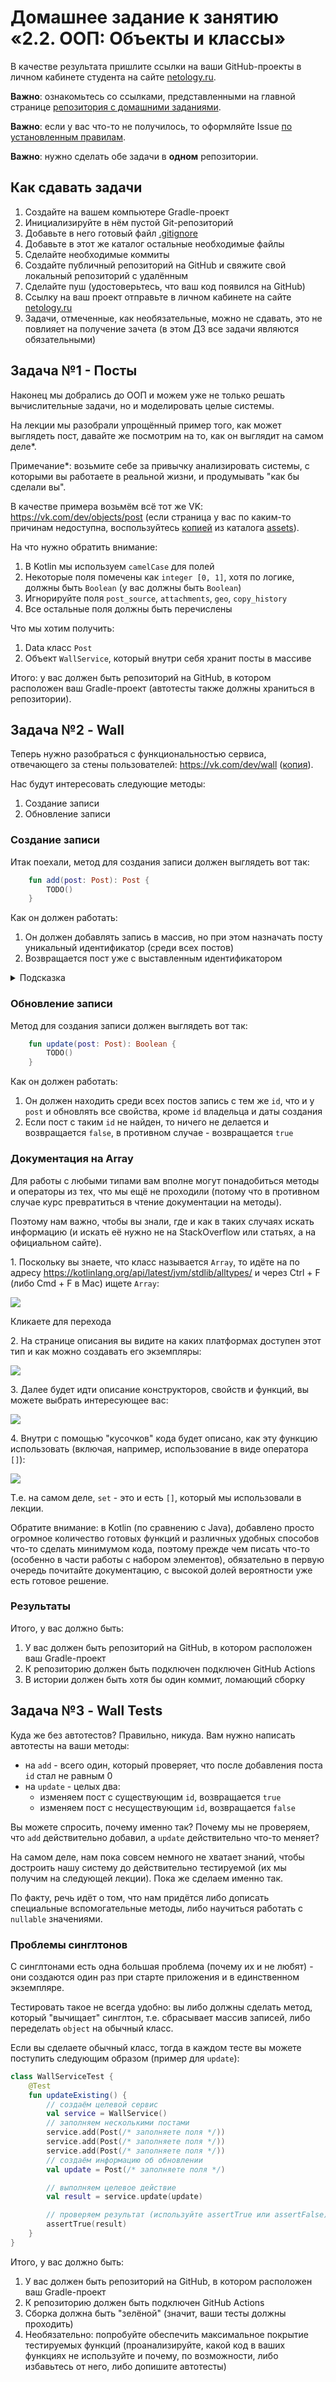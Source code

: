 # Домашнее задание к занятию «2.2. ООП: Объекты и классы»

В качестве результата пришлите ссылки на ваши GitHub-проекты в личном кабинете студента на сайте [netology.ru](https://netology.ru).

**Важно**: ознакомьтесь со ссылками, представленными на главной странице [репозитория с домашними заданиями](../README.md).

**Важно**: если у вас что-то не получилось, то оформляйте Issue [по установленным правилам](../report-requirements.md).

**Важно**: нужно сделать обе задачи в **одном** репозитории.

## Как сдавать задачи

1. Создайте на вашем компьютере Gradle-проект
1. Инициализируйте в нём пустой Git-репозиторий
1. Добавьте в него готовый файл [.gitignore](../.gitignore)
1. Добавьте в этот же каталог остальные необходимые файлы
1. Сделайте необходимые коммиты
1. Создайте публичный репозиторий на GitHub и свяжите свой локальный репозиторий с удалённым
1. Сделайте пуш (удостоверьтесь, что ваш код появился на GitHub)
1. Ссылку на ваш проект отправьте в личном кабинете на сайте [netology.ru](https://netology.ru)
1. Задачи, отмеченные, как необязательные, можно не сдавать, это не повлияет на получение зачета (в этом ДЗ все задачи являются обязательными)

## Задача №1 - Посты

Наконец мы добрались до ООП и можем уже не только решать вычислительные задачи, но и моделировать целые системы.

На лекции мы разобрали упрощённый пример того, как может выглядеть пост, давайте же посмотрим на то, как он выглядит на самом деле*.

Примечание*: возьмите себе за привычку анализировать системы, с которыми вы работаете в реальной жизни, и продумывать "как бы сделали вы".

В качестве примера возьмём всё тот же VK: https://vk.com/dev/objects/post (если страница у вас по каким-то причинам недоступна, воспользуйтесь [копией](assets/post.pdf) из каталога [assets](assets)).

На что нужно обратить внимание:
1. В Kotlin мы используем `camelCase` для полей
1. Некоторые поля помечены как `integer [0, 1]`, хотя по логике, должны быть `Boolean` (у вас должны быть `Boolean`)
1. Игнорируйте поля `post_source`, `attachments`, `geo`, `copy_history` 
1. Все остальные поля должны быть перечислены

Что мы хотим получить:
1. Data класс `Post`
1. Объект `WallService`, который внутри себя хранит посты в массиве

Итого: у вас должен быть репозиторий на GitHub, в котором расположен ваш Gradle-проект (автотесты также должны храниться в репозитории).

## Задача №2 - Wall

Теперь нужно разобраться с функциональностью сервиса, отвечающего за стены пользователей: https://vk.com/dev/wall ([копия](assets/wall.pdf)).

Нас будут интересовать следующие методы:
1. Создание записи
1. Обновление записи

### Создание записи

Итак поехали, метод для создания записи должен выглядеть вот так:
```kotlin
    fun add(post: Post): Post {
        TODO()
    }
```

Как он должен работать:
1. Он должен добавлять запись в массив, но при этом назначать посту уникальный идентификатор (среди всех постов)
1. Возвращается пост уже с выставленным идентификатором

<details>
  <summary>Подсказка</summary>
  
  Возможно, вам стоит завести private property для хранения следующего уникального `id`. Пока у нас in-memory система (всё хранится в оперативной памяти) и всё работает на одной машине, этого будет достаточно. 
</details>

### Обновление записи

Метод для создания записи должен выглядеть вот так:
```kotlin
    fun update(post: Post): Boolean {
        TODO()
    }
```

Как он должен работать:
1. Он должен находить среди всех постов запись с тем же `id`, что и у `post` и обновлять все свойства, кроме `id` владельца и даты создания
1. Если пост с таким `id` не найден, то ничего не делается и возвращается `false`, в противном случае - возвращается `true`

### Документация на Array

Для работы с любыми типами вам вполне могут понадобиться методы и операторы из тех, что мы ещё не проходили (потому что в противном случае курс превратиться в чтение документации на методы).

Поэтому нам важно, чтобы вы знали, где и как в таких случаях искать информацию (и искать её нужно не на StackOverflow или статьях, а на официальном сайте).

1\. Поскольку вы знаете, что класс называется `Array`, то идёте на по адресу https://kotlinlang.org/api/latest/jvm/stdlib/alltypes/ и через Ctrl + F (либо Cmd + F в Mac) ищете `Array`:

![](pic/alltypes.png)

Кликаете для перехода

2\. На странице описания вы видите на каких платформах доступен этот тип и как можно создавать его экземпляры:

![](pic/array.png)

3\. Далее будет идти описание конструкторов, свойств и функций, вы можете выбрать интересующее вас:

![](pic/description.png)

4\. Внутри с помощью "кусочков" кода будет описано, как эту функцию использовать (включая, например, использование в виде оператора `[]`):

![](pic/usage.png)

Т.е. на самом деле, `set` - это и есть `[]`, который мы использовали в лекции.

Обратите внимание: в Kotlin (по сравнению с Java), добавлено просто огромное количество готовых функций и различных удобных способов что-то сделать минимумом кода, поэтому прежде чем писать что-то (особенно в части работы с набором элементов), обязательно в первую очередь почитайте документацию, с высокой долей вероятности уже есть готовое решение.

### Результаты

Итого, у вас должно быть:
1. У вас должен быть репозиторий на GitHub, в котором расположен ваш Gradle-проект
1. К репозиторию должен быть подключен подключен GitHub Actions
1. В истории должен быть хотя бы один коммит, ломающий сборку

## Задача №3 - Wall Tests

Куда же без автотестов? Правильно, никуда. Вам нужно написать автотесты на ваши методы:
* на `add` - всего один, который проверяет, что после добавления поста `id` стал не равным 0
* на `update` - целых два:
    - изменяем пост с существующим `id`, возвращается `true`
    - изменяем пост с несуществующим `id`, возвращается `false`

Вы можете спросить, почему именно так? Почему мы не проверяем, что `add` действительно добавил, а `update` действительно что-то меняет?

На самом деле, нам пока совсем немного не хватает знаний, чтобы достроить нашу систему до действительно тестируемой (их мы получим на следующей лекции). Пока же сделаем именно так.

По факту, речь идёт о том, что нам придётся либо дописать специальные вспомогательные методы, либо научиться работать с `nullable` значениями.

### Проблемы синглтонов

С синглтонами есть одна большая проблема (почему их и не любят) - они создаются один раз при старте приложения и в единственном экземпляре.

Тестировать такое не всегда удобно: вы либо должны сделать метод, который "вычищает" синглтон, т.е. сбрасывает массив записей, либо переделать `object` на обычный класс.

Если вы сделаете обычный класс, тогда в каждом тесте вы можете поступить следующим образом (пример для `update`):

```kotlin
class WallServiceTest {
    @Test
    fun updateExisting() {
        // создаём целевой сервис
        val service = WallService()
        // заполняем несколькими постами 
        service.add(Post(/* заполняете поля */))
        service.add(Post(/* заполняете поля */))
        service.add(Post(/* заполняете поля */))
        // создаём информацию об обновлении
        val update = Post(/* заполняете поля */)

        // выполняем целевое действие
        val result = service.update(update)

        // проверяем результат (используйте assertTrue или assertFalse)
        assertTrue(result)
    }
}
```

Итого, у вас должно быть:
1. У вас должен быть репозиторий на GitHub, в котором расположен ваш Gradle-проект
1. К репозиторию должен быть подключен GitHub Actions
1. Сборка должна быть "зелёной" (значит, ваши тесты должны проходить)
1. Необязательно: попробуйте обеспечить максимальное покрытие тестируемых функций (проанализируйте, какой код в ваших функциях не используйте и почему, по возможности, либо избавьтесь от него, либо допишите автотесты)
